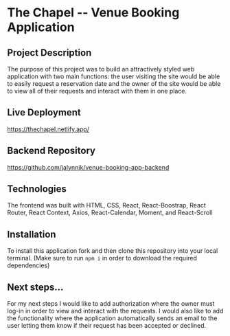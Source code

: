# The Chapel  --  Venue Booking Application

## Project Description
The purpose of this project was to build an attractively styled web application with two main functions: the user visiting the site would be able to easily request a reservation date and the owner of the site would be able to view all of their requests and interact with them in one place.

## Live Deployment
https://thechapel.netlify.app/

## Backend Repository
https://github.com/jalynnjk/venue-booking-app-backend

## Technologies
The frontend was built with HTML, CSS, React, React-Boostrap, React Router, React Context, Axios, React-Calendar, Moment, and React-Scroll

## Installation
To install this application fork and then clone this repository into your local terminal. (Make sure to run `npm i` in order to download the required dependencies)

## Next steps...
For my next steps I would like to add authorization where the owner must log-in in order to view and interact with the requests. I would also like to add the functionality where the application automatically sends an email to the user letting them know if their request has been accepted or declined.
